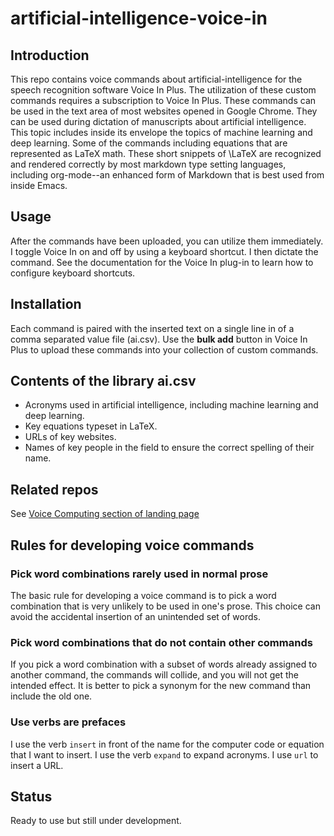 # artificial-intelligence-voice-in

## Introduction
This repo contains voice commands about artificial-intelligence for the speech recognition software Voice In Plus.
The utilization of these custom commands requires a subscription to Voice In Plus.
These commands can be used in the text area of most websites opened in Google Chrome.
They can be used during dictation of manuscripts about artificial intelligence.
This topic includes inside its envelope the topics of machine learning and deep learning.
Some of the commands including equations that are represented as LaTeX math.
These short snippets of \LaTeX are recognized and rendered correctly by most markdown type setting languages, including org-mode--an enhanced form of Markdown that is best used from inside Emacs.

## Usage
After the commands have been uploaded, you can utilize them immediately.
I toggle Voice In on and off by using a keyboard shortcut.
I then dictate the command.
See the documentation for the Voice In plug-in to learn how to configure keyboard shortcuts.

## Installation
Each command is paired with the inserted text on a single line in of a comma separated value file (ai.csv).
Use the **bulk add** button in Voice In Plus to upload these commands into your collection of custom commands.

## Contents of the library ai.csv

- Acronyms used in artificial intelligence, including machine learning and deep learning.
- Key equations typeset in LaTeX.
- URLs of key websites.
- Names of key people in the field to ensure the correct spelling of their name.

## Related repos
See [Voice Computing section of landing page](https://github.com/MooersLab/MooersLab?tab=readme-ov-file#voice-computing)

## Rules for developing voice commands

### Pick word combinations rarely used in normal prose
The basic rule for developing a voice command is to pick a word combination that is very unlikely to be used in one's prose.
This choice can avoid the accidental insertion of an unintended set of words.

### Pick word combinations that do not contain other commands
If you pick a word combination with a subset of words already assigned to another command, the commands will collide, and you will not get the intended effect.
It is better to pick a synonym for the new command than include the old one.

### Use verbs are prefaces
I use the verb `insert` in front of the name for the computer code or equation that I want to insert.
I use the verb `expand` to expand acronyms.
I use `url` to insert a URL.

## Status
Ready to use but still under development.
